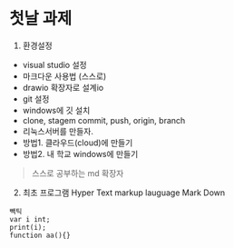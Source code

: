 # 첫날 과제
1. 환경설정
 - visual studio 설정 
  - 마크다운 사용법 (스스로)
  - drawio 확장자로 설계io
 - git 설정
  - windows에 깃 설치
  - clone, stagem commit, push, origin, branch
- 리눅스서버를 만들자.
 - 방법1. 클라우드(cloud)에 만들기
 - 방법2. 내 학교 windows에 만들기
 
> 스스로 공부하는 md 확장자
2. 최초 프로그램
Hyper Text markup lauguage
Mark Down

```
빽틱
var i int;
print(i);
function aa(){}
```
